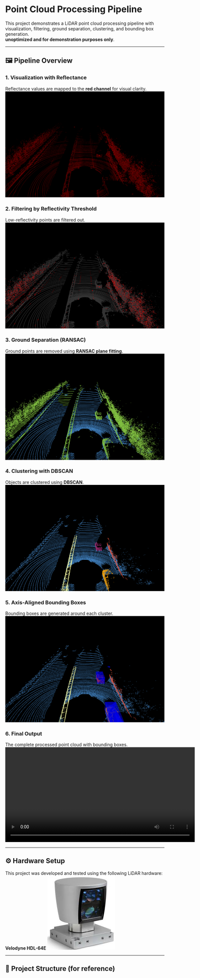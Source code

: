 # Point Cloud Processing Pipeline

This project demonstrates a LiDAR point cloud processing pipeline with visualization, filtering, ground separation, clustering, and bounding box generation.  
**unoptimized and for demonstration purposes only**.  

---

## 🖼️ Pipeline Overview

### 1. Visualization with Reflectance  
Reflectance values are mapped to the **red channel** for visual clarity.  
![Visualization](images/Reflectance.png)

### 2. Filtering by Reflectivity Threshold  
Low-reflectivity points are filtered out.  
![Filtering](images/Threshold_Reflectance.png)

### 3. Ground Separation (RANSAC)  
Ground points are removed using **RANSAC plane fitting**.  
![Ground Separation](images/Ransac_Ground_Separation.png)

### 4. Clustering with DBSCAN  
Objects are clustered using **DBSCAN**.  
![Clustering](images/Dbscan_Clusters.png)

### 5. Axis-Aligned Bounding Boxes  
Bounding boxes are generated around each cluster.  
![Bounding Boxes](images/Bounding_Boxes_AA.png)

### 6. Final Output  
The complete processed point cloud with bounding boxes.  
<video src="images/Output.avi" controls width="600"></video>

---

## ⚙️ Hardware Setup  

This project was developed and tested using the following LiDAR hardware: **Velodyne HDL-64E** 
![LiDAR Hardware](images/lidar_velodyne_kitti.jpg)

---

## 📂 Project Structure (for reference)



```python

```
